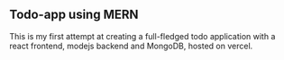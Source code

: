 ## Todo-app using MERN
This is my first attempt at creating a full-fledged todo application with a react frontend, modejs backend and MongoDB, hosted on vercel.
